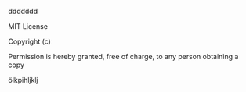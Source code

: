 ddddddd

MIT License

Copyright (c) 

Permission is hereby granted, free of charge, to any person obtaining a copy

ölkpihljklj

